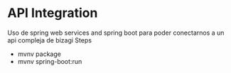 # API Integration

Uso de spring web services and spring boot para poder conectarnos a un api compleja de bizagi
Steps
- mvnv package
- mvnv spring-boot:run
